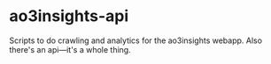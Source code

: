 # ao3insights-api
Scripts to do crawling and analytics for the ao3insights webapp. Also there's an api—it's a whole thing.
